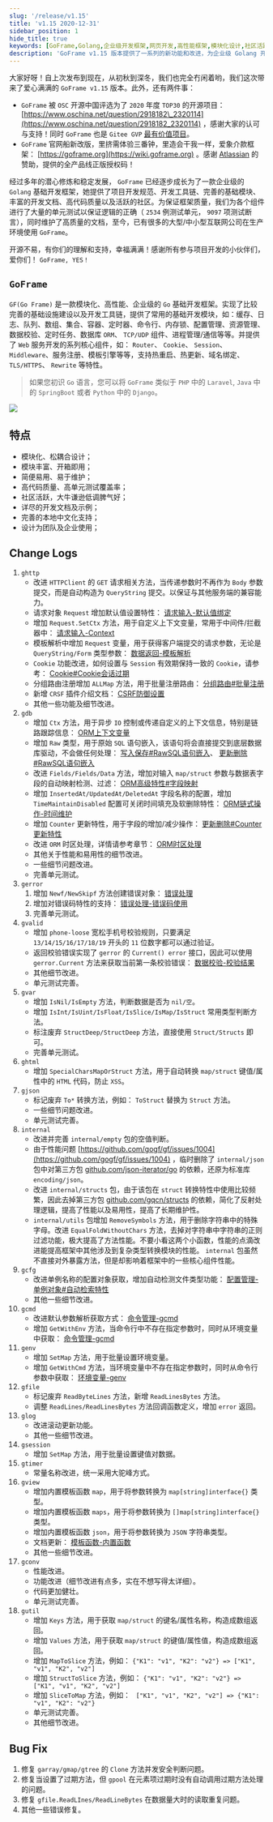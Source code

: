 ```yaml
---
slug: '/release/v1.15'
title: 'v1.15 2020-12-31'
sidebar_position: 1
hide_title: true
keywords: [GoFrame,Golang,企业级开发框架,网页开发,高性能框架,模块化设计,社区活跃,开源项目,单元测试,数据库组件]
description: 'GoFrame v1.15 版本提供了一系列的新功能和改进，为企业级 Golang 开发提供了高效、模块化的框架支持。此次更新涵盖了 HTTP 客户端改进、数据库 ORM 特性增强、错误码支持等诸多方面。GoFrame 通过高代码质量、丰富的开发文档以及活跃的社区支持，为开发者提供便捷的项目开发环境，广泛应用于各类互联网公司。'
---
```


大家好呀！自上次发布到现在，从初秋到深冬，我们也完全冇闲着哟，我们这次带来了爱心满满的 `GoFrame v1.15` 版本。此外，还有两件事：

- `GoFrame` 被 `OSC` 开源中国评选为了 `2020` 年度 `TOP30` 的开源项目： [https://www.oschina.net/question/2918182\_2320114](https://www.oschina.net/question/2918182_2320114) ，感谢大家的认可与支持！同时 `GoFrame` 也是 `Gitee GVP` [最有价值项目](https://gitee.com/johng/gf)。
- `GoFrame` 官网船新改版，里挤需体验三番钟，里造会干我一样，爱象介款框架： [https://goframe.org](https://wiki.goframe.org) 。感谢 [Atlassian](https://www.atlassian.com/) 的赞助，提供的全产品线正版授权码！

经过多年的潜心修炼和稳定发展， `GoFrame` 已经逐步成长为了一款企业级的 `Golang` 基础开发框架，她提供了项目开发规范、开发工具链、完善的基础模块、丰富的开发文档、高代码质量以及活跃的社区。为保证框架质量，我们为各个组件进行了大量的单元测试以保证逻辑的正确（ `2534` 例测试单元， `9097` 项测试断言），同时维护了高质量的文档，至今，已有很多的大型/中小型互联网公司在生产环境使用 `GoFrame`。

开源不易，有你们的理解和支持，幸福满满！感谢所有参与项目开发的小伙伴们，爱你们！ `GoFrame, YES！`

## `GoFrame`

`GF(Go Frame)` 是一款模块化、高性能、企业级的 `Go` 基础开发框架。实现了比较完善的基础设施建设以及开发工具链，提供了常用的基础开发模块，如：缓存、日志、队列、数组、集合、容器、定时器、命令行、内存锁、配置管理、资源管理、数据校验、定时任务、数据库 `ORM`、 `TCP/UDP` 组件、进程管理/通信等等。并提供了 `Web` 服务开发的系列核心组件，如： `Router`、 `Cookie`、 `Session`、 `Middleware`、服务注册、模板引擎等等，支持热重启、热更新、域名绑定、 `TLS/HTTPS`、 `Rewrite` 等特性。

> 如果您初识 `Go` 语言，您可以将 `GoFrame` 类似于 `PHP` 中的 `Laravel`, `Java` 中的 `SpringBoot` 或者 `Python` 中的 `Django`。

![](https://wiki.goframe.org/download/attachments/1114119/arch.png?version=1&modificationDate=1608537397031&api=v2)

## 特点

- 模块化、松耦合设计；
- 模块丰富、开箱即用；
- 简便易用、易于维护；
- 高代码质量、高单元测试覆盖率；
- 社区活跃，大牛谦逊低调脾气好；
- 详尽的开发文档及示例；
- 完善的本地中文化支持；
- 设计为团队及企业使用；

## Change Logs

01. `ghttp`
    - 改进 `HTTPClient` 的 `GET` 请求相关方法，当传递参数时不再作为 `Body` 参数提交，而是自动构造为 `QueryString` 提交。以保证与其他服务端的兼容能力。
    - 请求对象 `Request` 增加默认值设置特性： [请求输入-默认值绑定](../../docs/WEB服务开发/请求输入/请求输入-默认值绑定.md)
    - 增加 `Request.SetCtx` 方法，用于自定义上下文变量，常用于中间件/拦截器中： [请求输入-Context](../../docs/WEB服务开发/请求输入/请求输入-Context.md)
    - 模板解析中增加 `Request` 变量，用于获得客户端提交的请求参数，无论是 `QueryString/Form` 类型参数： [数据返回-模板解析](../../docs/WEB服务开发/数据返回/数据返回-模板解析.md)
    - `Cookie` 功能改进，如何设置与 `Session` 有效期保持一致的 `Cookie`，请参考： [Cookie#Cookie会话过期](https://wiki.goframe.org/display/gf/Cookie#Cookie-Cookie%E4%BC%9A%E8%AF%9D%E8%BF%87%E6%9C%9F)
    - 分组路由注册增加 `ALLMap` 方法，用于批量注册路由： [分组路由#批量注册](https://wiki.goframe.org/pages/viewpage.action?pageId=1114517#id-%E5%88%86%E7%BB%84%E8%B7%AF%E7%94%B1-%E6%89%B9%E9%87%8F%E6%B3%A8%E5%86%8C)
    - 新增 `CRSF` 插件介绍文档： [CSRF防御设置](../../docs/WEB服务开发/高级特性/CSRF防御设置.md)
    - 其他一些功能及细节改进。
02. `gdb`
    - 增加 `Ctx` 方法，用于异步 `IO` 控制或传递自定义的上下文信息，特别是链路跟踪信息： [ORM上下文变量](../../docs/核心组件/数据库ORM/ORM上下文变量.md)
    - 增加 `Raw` 类型，用于原始 `SQL` 语句嵌入，该语句将会直接提交到底层数据库驱动，不会做任何处理： [写入保存#RawSQL语句嵌入](https://wiki.goframe.org/pages/viewpage.action?pageId=1114344#id-%E5%86%99%E5%85%A5%E4%BF%9D%E5%AD%98-RawSQL%E8%AF%AD%E5%8F%A5%E5%B5%8C%E5%85%A5)、 [更新删除#RawSQL语句嵌入](https://wiki.goframe.org/pages/viewpage.action?pageId=1114238#id-%E6%9B%B4%E6%96%B0%E5%88%A0%E9%99%A4-RawSQL%E8%AF%AD%E5%8F%A5%E5%B5%8C%E5%85%A5)
    - 改进 `Fields/Fields/Data` 方法，增加对输入 `map/struct` 参数与数据表字段的自动映射检测、过滤： [ORM高级特性#字段映射](../../docs/核心组件/数据库ORM/ORM高级特性/ORM高级特性.md)
    - 增加 `InsertedAt/UpdatedAt/DeletedAt` 字段名称的配置，增加 `TimeMaintainDisabled` 配置可关闭时间填充及软删除特性： [ORM链式操作-时间维护](../../docs/核心组件/数据库ORM/ORM链式操作/ORM链式操作-时间维护.md)
    - 增加 `Counter` 更新特性，用于字段的增加/减少操作： [更新删除#Counter更新特性](https://wiki.goframe.org/pages/viewpage.action?pageId=1114238#id-%E6%9B%B4%E6%96%B0%E5%88%A0%E9%99%A4-Counter%E6%9B%B4%E6%96%B0%E7%89%B9%E6%80%A7)
    - 改进 `ORM` 时区处理，详情请参考章节： [ORM时区处理](../../docs/核心组件/数据库ORM/ORM时区处理.md)
    - 其他关于性能和易用性的细节改进。
    - 一些细节问题改进。
    - 完善单元测试。
03. `gerror`
    1. 增加 `Newf/NewSkipf` 方法创建错误对象： [错误处理](../../docs/核心组件/错误处理/错误处理.md)
    2. 增加对错误码特性的支持： [错误处理-错误码使用](../../docs/核心组件/错误处理/错误处理-错误码特性/错误处理-错误码使用.md)
    3. 完善单元测试。
04. `gvalid`
    - 增加 `phone-loose` 宽松手机号校验规则，只要满足 `13/14/15/16/17/18/19` 开头的 `11` 位数字都可以通过验证。
    - 返回校验错误实现了 `gerror` 的 `Current() error` 接口，因此可以使用 `gerror.Current` 方法来获取当前第一条校验错误： [数据校验-校验结果](../../docs/核心组件/数据校验/数据校验-校验结果.md)
    - 其他细节改进。
    - 单元测试完善。
05. `gvar`
    - 增加 `IsNil/IsEmpty` 方法，判断数据是否为 `nil/空`。
    - 增加 `IsInt/IsUint/IsFloat/IsSlice/IsMap/IsStruct` 常用类型判断方法。
    - 标注废弃 `StructDeep/StructDeep` 方法，直接使用 `Struct/Structs` 即可。
    - 完善单元测试。
06. `ghtml`
    - 增加 `SpecialCharsMapOrStruct` 方法，用于自动转换 `map/struct` 键值/属性中的 `HTML` 代码，防止 `XSS`。
07. `gjson`
    - 标记废弃 `To*` 转换方法，例如： `ToStruct` 替换为 `Struct` 方法。
    - 一些细节问题改进。
    - 单元测试完善。
08. `internal`
    - 改进并完善 `internal/empty` 包的空值判断。
    - 由于性能问题 [https://github.com/gogf/gf/issues/1004](https://github.com/gogf/gf/issues/1004) ，临时删除了 `internal/json` 包中对第三方包 [github.com/json-iterator/go](http://github.com/json-iterator/go) 的依赖，还原为标准库 `encoding/json`。
    - 改进 `internal/structs` 包，由于该包在 `struct` 转换特性中使用比较频繁，因此去掉第三方包 [github.com/gqcn/structs](http://github.com/gqcn/structs) 的依赖，简化了反射处理逻辑，提高了性能以及易用性，提高了长期维护性。
    - `internal/utils` 包增加 `RemoveSymbols` 方法，用于删除字符串中的特殊字母。改进 `EqualFoldWithoutChars` 方法，去掉对字符串中字符串的正则过滤功能，极大提高了方法性能。不要小看这两个小函数，性能的点滴改进能提高框架中其他涉及到复杂类型转换模块的性能。 `internal` 包虽然不直接对外暴露方法，但是却影响着框架中的一些核心组件性能。
09. `gcfg`
    - 改进单例名称的配置对象获取，增加自动检测文件类型功能： [配置管理-单例对象#自动检索特性](https://wiki.goframe.org/pages/viewpage.action?pageId=1114194#id-%E9%85%8D%E7%BD%AE%E7%AE%A1%E7%90%86%E5%8D%95%E4%BE%8B%E5%AF%B9%E8%B1%A1-%E8%87%AA%E5%8A%A8%E6%A3%80%E7%B4%A2%E7%89%B9%E6%80%A7)
    - 其他一些细节改进。
10. `gcmd`
    - 改进默认参数解析获取方式： [命令管理-gcmd](../../docs/组件列表/系统相关/命令管理-gcmd.md)
    - 增加 `GetWithEnv` 方法，当命令行中不存在指定参数时，同时从环境变量中获取： [命令管理-gcmd](../../docs/组件列表/系统相关/命令管理-gcmd.md)
11. `genv`
    - 增加 `SetMap` 方法，用于批量设置环境变量。
    - 增加 `GetWithCmd` 方法，当环境变量中不存在指定参数时，同时从命令行参数中获取： [环境变量-genv](../../docs/组件列表/系统相关/环境变量-genv.md)
12. `gfile`
    - 标记废弃 `ReadByteLines` 方法，新增 `ReadLinesBytes` 方法。
    - 调整 `ReadLines/ReadLinesBytes` 方法回调函数定义，增加 `error` 返回。
13. `glog`
    - 改进滚动更新功能。
    - 其他一些细节改进。
14. `gsession`
    - 增加 `SetMap` 方法，用于批量设置键值对数据。
15. `gtimer`
    - 常量名称改进，统一采用大驼峰方式。
16. `gview`
    - 增加内置模板函数 `map`，用于将参数转换为 `map[string]interface{}` 类型。
    - 增加内置模板函数 `maps`，用于将参数转换为 `[]map[string]interface{}` 类型。
    - 增加内置模板函数 `json`，用于将参数转换为 `JSON` 字符串类型。
    - 文档更新： [模板函数-内置函数](../../docs/核心组件/模板引擎/模板引擎-模板函数/模板函数-内置函数.md)
    - 其他一些细节改进。
17. `gconv`
    - 性能改进。
    - 功能改进（细节改进有点多，实在不想写得太详细）。
    - 代码更加健壮。
    - 单元测试完善。
18. `gutil`
    - 增加 `Keys` 方法，用于获取 `map/struct` 的键名/属性名称，构造成数组返回。
    - 增加 `Values` 方法，用于获取 `map/struct` 的键值/属性值，构造成数组返回。
    - 增加 `MapToSlice` 方法，例如： `{"K1": "v1", "K2": "v2"} => ["K1", "v1", "K2", "v2"]`
    - 增加 `StructToSlice` 方法，例如： `{"K1": "v1", "K2": "v2"} => ["K1", "v1", "K2", "v2"]`
    - 增加 `SliceToMap` 方法，例如： ` ["K1", "v1", "K2", "v2"] => {"K1": "v1", "K2": "v2"}`
    - 单元测试完善。
    - 其他细节改进。

## Bug Fix

1. 修复 `garray/gmap/gtree` 的 `Clone` 方法并发安全判断问题。
2. 修复当设置了过期方法，但 `gpool` 在元素项过期时没有自动调用过期方法处理的问题。
3. 修复 `gfile.ReadLInes/ReadLineBytes` 在数据量大时的读取重复问题。
4. 其他一些错误修复。